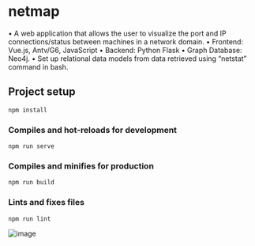 # netmap
•	A web application that allows the user to visualize the port and IP connections/status between machines in a network domain.
•	Frontend: Vue.js, Antv/G6, JavaScript
•	Backend: Python Flask
•	Graph Database: Neo4j.
•	Set up relational data models from data retrieved using “netstat” command in bash. 
## Project setup
```
npm install
```

### Compiles and hot-reloads for development
```
npm run serve
```

### Compiles and minifies for production
```
npm run build
```

### Lints and fixes files
```
npm run lint
```

![image](https://github.com/wintai9899/Netstat-Map-Python-Flask-Vue.js-/blob/main/screenshot.PNG)
